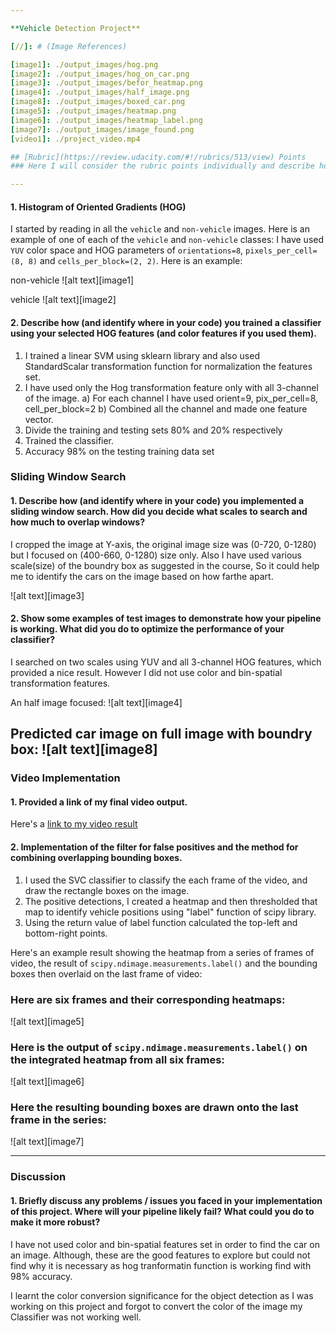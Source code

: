 ```yaml
---

**Vehicle Detection Project**

[//]: # (Image References)

[image1]: ./output_images/hog.png
[image2]: ./output_images/hog_on_car.png
[image3]: ./output_images/befor_heatmap.png
[image4]: ./output_images/half_image.png
[image8]: ./output_images/boxed_car.png
[image5]: ./output_images/heatmap.png
[image6]: ./output_images/heatmap_label.png
[image7]: ./output_images/image_found.png
[video1]: ./project_video.mp4

## [Rubric](https://review.udacity.com/#!/rubrics/513/view) Points
### Here I will consider the rubric points individually and describe how I addressed each point in my implementation.  

---
```


#### 1. Histogram of Oriented Gradients (HOG)

I started by reading in all the `vehicle` and `non-vehicle` images.  Here is an example of one of each of the `vehicle` and `non-vehicle` classes:
I have used `YUV` color space and HOG parameters of `orientations=8`, `pixels_per_cell=(8, 8)` and `cells_per_block=(2, 2)`. Here is an example:

non-vehicle
![alt text][image1]

vehicle
![alt text][image2]

#### 2. Describe how (and identify where in your code) you trained a classifier using your selected HOG features (and color features if you used them).

1. I trained a linear SVM using sklearn library and also used StandardScalar transformation function for normalization the features set.
2. I have used only the Hog transformation feature only with all 3-channel of the image.
 a) For each channel I have used orient=9, pix_per_cell=8, cell_per_block=2 
 b) Combined all the channel and made one feature vector.
3. Divide the training and testing sets 80% and 20% respectively
4. Trained the classifier.
5. Accuracy 98% on the testing training data set

### Sliding Window Search

#### 1. Describe how (and identify where in your code) you implemented a sliding window search.  How did you decide what scales to search and how much to overlap windows?

I cropped the image at Y-axis, the original image size was (0-720, 0-1280) but I focused on (400-660, 0-1280) size only. Also I have used various scale(size) of the boundry box as suggested in the course, So it could help me to identify the cars on the image based on how farthe apart.

![alt text][image3]



#### 2. Show some examples of test images to demonstrate how your pipeline is working.  What did you do to optimize the performance of your classifier?

I searched on two scales using YUV and all 3-channel HOG features, which provided a nice result. However I did not use color and bin-spatial transformation features.

An half image focused:
![alt text][image4]

Predicted car image on full image with boundry box:
![alt text][image8]
---

### Video Implementation

#### 1. Provided a link of my final video output. 
Here's a [link to my video result](./project_video.mp4)


#### 2. Implementation of the filter for false positives and the method for combining overlapping bounding boxes.

1. I used the SVC classifier to classify the each frame of the video, and draw the rectangle boxes on the image.
2. The positive detections, I created a heatmap and then thresholded that map to identify vehicle positions using "label" function of scipy library.
3. Using the return value of label function calculated the top-left and bottom-right points.


Here's an example result showing the heatmap from a series of frames of video, the result of `scipy.ndimage.measurements.label()` and the bounding boxes then overlaid on the last frame of video:

### Here are six frames and their corresponding heatmaps:

![alt text][image5]

### Here is the output of `scipy.ndimage.measurements.label()` on the integrated heatmap from all six frames:
![alt text][image6]

### Here the resulting bounding boxes are drawn onto the last frame in the series:
![alt text][image7]



---

### Discussion

#### 1. Briefly discuss any problems / issues you faced in your implementation of this project.  Where will your pipeline likely fail?  What could you do to make it more robust?

I have not used color and bin-spatial features set in order to find the car on an image. Although, these are the good features to explore but could not find why it is necessary as hog tranformatin function is working find with 98% accuracy.

I learnt the color conversion significance for the object detection as I was working on this project and forgot to convert the color of the image my Classifier was not working well. 

